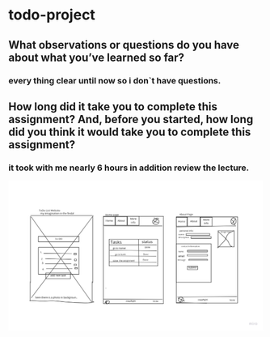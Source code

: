 # todo-project
## What observations or questions do you have about what you’ve learned so far?
### every thing clear until now so i don`t have questions.
## How long did it take you to complete this assignment? And, before you started, how long did you think it would take you to complete this assignment?
### it took with me nearly 6 hours in addition review the lecture.


![wireframe ](/images/wireframe.jpg)
